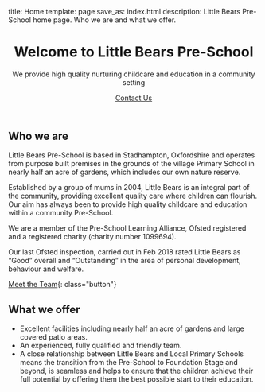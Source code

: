 title: Home
template: page
save_as: index.html
description: Little Bears Pre-School home page. Who we are and what we offer.

<header>
  <div>
    <h1>Welcome to Little Bears Pre-School</h1>
    <p>
      We provide high quality nurturing childcare and education in a community
      setting
    </p>
    <p>
      <a class="button" href="contact">Contact Us</a>
    </p>
  </div>
</header>

## Who we are

Little Bears Pre-School is based in Stadhampton, Oxfordshire and operates
from purpose built premises in the grounds of the village Primary School
in nearly half an acre of gardens, which includes our own nature reserve.

Established by a group of mums in 2004, Little Bears is an integral part
of the community, providing excellent quality care where children can
flourish. Our aim has always been to provide high quality childcare and
education within a community Pre-School.

We are a member of the Pre-School Learning Alliance, Ofsted registered and
a registered charity (charity number 1099694).

Our last Ofsted inspection, carried out in Feb 2018 rated Little Bears as
&ldquo;Good&rdquo; overall and &ldquo;Outstanding&rdquo; in the area of
personal development, behaviour and welfare.

[Meet the Team](about-us){: class="button"}

## What we offer

* Excellent facilities including nearly half an acre of gardens and large
  covered patio areas.
* An experienced, fully qualified and friendly team.
* A close relationship between Little Bears and Local Primary Schools
  means the transition from the Pre-School to Foundation Stage and beyond,
  is seamless and helps to ensure that the children achieve their full
  potential by offering them the best possible start to their education.
